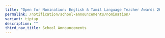 ```yaml
---
title: "Open for Nomination: English & Tamil Language Teacher Awards 2024"
permalink: /notification/school-announcements/nomination/
variant: tiptap
description: ""
third_nav_title: School Announcements
---
```

<p></p>